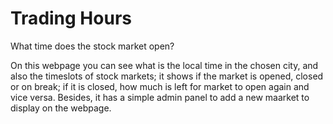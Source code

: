 # Trading Hours

What time does the stock market open?

On this webpage you can see what is the local time in the chosen city, and also the timeslots of stock markets; it shows if the market is opened, closed or on break; if it is closed, how much is left for market to open again and vice versa. Besides, it has a simple admin panel to add a new maarket to display on the webpage. 


